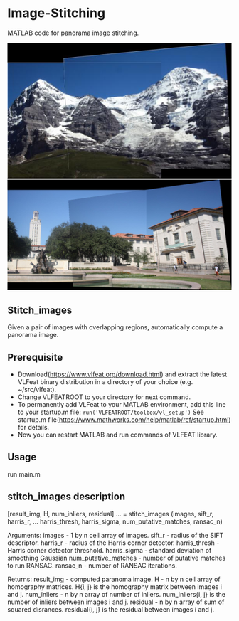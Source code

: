 Image-Stitching
===============

MATLAB code for panorama image stitching.

![img](https://github.com/ENGI9805-COMPUTER-VISION/panorama/blob/master/result/hill.jpg)  
![img](https://github.com/ENGI9805-COMPUTER-VISION/panorama/blob/master/result/uttower.jpg)  

## Stitch_images

Given a pair of images with overlapping regions,
automatically compute a panorama image.

## Prerequisite

- Download(https://www.vlfeat.org/download.html) and extract the latest VLFeat binary distribution in a directory of your choice (e.g. ~/src/vlfeat). 
- Change VLFEATROOT to your directory for next command. 
- To permanently add VLFeat to your MATLAB environment, add this line to your startup.m file:
`run('VLFEATROOT/toolbox/vl_setup')`
See startup.m file(https://www.mathworks.com/help/matlab/ref/startup.html) for details.
- Now you can restart MATLAB and run commands of VLFEAT library.

## Usage    

run main.m

## stitch_images description

[result_img, H, num_inliers, residual] ...
              = stitch_images (images, sift_r, harris_r, ...
              harris_thresh, harris_sigma, num_putative_matches, ransac_n)

Arguments:
          images                - 1 by n cell array of images.
          sift_r                - radius of the SIFT descriptor.
          harris_r              - radius of the Harris corner detector.
          harris_thresh         - Harris corner detector threshold.
          harris_sigma          - standard deviation of smoothing Gaussian
          num_putative_matches  - number of putative matches to run
                                  RANSAC.
          ransac_n              - number of RANSAC iterations.

Returns:
          result_img    - computed paranoma image.
          H             - n by n cell array of homography matrices.
                          H{i, j} is the homography matrix between images
                          i and j.
          num_inliers   - n by n array of number of inliers. num_inliers{i,
                          j} is the number of inliers between images i and
                          j.
          residual      - n by n array of sum of squared disrances.
                          residual{i, j} is the residual between images i
                          and j.


